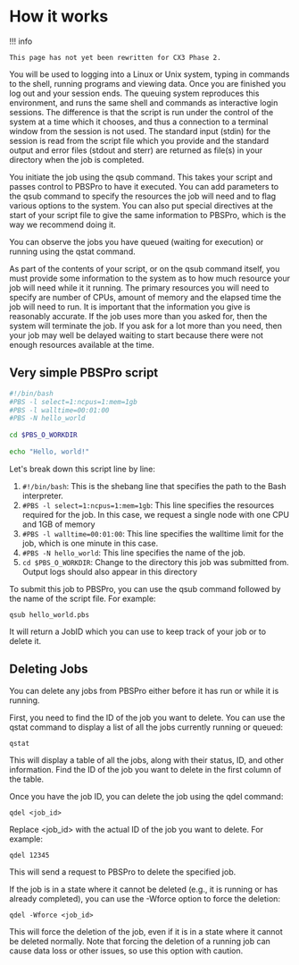# How it works

!!! info

    This page has not yet been rewritten for CX3 Phase 2.

You will be used to logging into a Linux or Unix system, typing in commands to the shell, running programs and viewing data. Once you are finished you log out and your session ends. The queuing system reproduces this environment, and runs the same shell and commands as interactive login sessions. The difference is that the script is run under the control of the system at a time which it chooses, and thus a connection to a terminal window from the session is not used. The standard input (stdin) for the session is read from the script file which you provide and the standard output and error files (stdout and sterr) are returned as file(s) in your directory when the job is completed.

You initiate the job using the qsub command. This takes your script and passes control to PBSPro to have it executed. You can add parameters to the qsub command to specify the resources the job will need and to flag various options to the system. You can also put special directives at the start of your script file to give the same information to PBSPro, which is the way we recommend doing it.

You can observe the jobs you have queued (waiting for execution) or running using the qstat command.

As part of the contents of your script, or on the qsub command itself, you must provide some information to the system as to how much resource your job will need while it it running. The primary resources you will need to specify are number of CPUs, amount of memory and the elapsed time the job will need to run. It is important that the information you give is reasonably accurate. If the job uses more than you asked for, then the system will terminate the job. If you ask for a lot more than you need, then your job may well be delayed waiting to start because there were not enough resources available at the time.

## Very simple PBSPro script

```bash
#!/bin/bash
#PBS -l select=1:ncpus=1:mem=1gb
#PBS -l walltime=00:01:00
#PBS -N hello_world
 
cd $PBS_O_WORKDIR
 
echo "Hello, world!"
```

Let's break down this script line by line:

1. `#!/bin/bash`: This is the shebang line that specifies the path to the Bash interpreter.
1. `#PBS -l select=1:ncpus=1:mem=1gb`: This line specifies the resources required for the job. In this case, we request a single node with one CPU and 1GB of memory
1. `#PBS -l walltime=00:01:00`: This line specifies the walltime limit for the job, which is one minute in this case.
1. `#PBS -N hello_world`: This line specifies the name of the job.
1. `cd $PBS_O_WORKDIR`: Change to the directory this job was submitted from. Output logs should also appear in this directory

To submit this job to PBSPro, you can use the qsub command followed by the name of the script file. For example:

```console
qsub hello_world.pbs
```

It will return a JobID which you can use to keep track of your job or to delete it.

## Deleting Jobs
You can delete any jobs from PBSPro either before it has run or while it is running. 

First, you need to find the ID of the job you want to delete. You can use the qstat command to display a list of all the jobs currently running or queued:

```console
qstat
```

This will display a table of all the jobs, along with their status, ID, and other information. Find the ID of the job you want to delete in the first column of the table.

Once you have the job ID, you can delete the job using the qdel command:

```console
qdel <job_id>
```

Replace <job_id> with the actual ID of the job you want to delete. For example:

```console
qdel 12345
```

This will send a request to PBSPro to delete the specified job.

If the job is in a state where it cannot be deleted (e.g., it is running or has already completed), you can use the -Wforce option to force the deletion:

```console
qdel -Wforce <job_id>
```

This will force the deletion of the job, even if it is in a state where it cannot be deleted normally. Note that forcing the deletion of a running job can cause data loss or other issues, so use this option with caution.